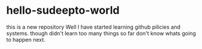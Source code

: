 # hello-sudeepto-world
this is a new repository 
Well I have started learning github pilicies and systems.
though didn't learn too many things so far don't know whats going to happen next. 
